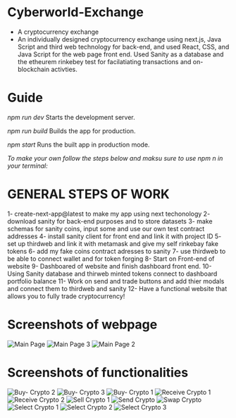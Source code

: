 # Cyberworld-Exchange
- A cryptocurrency exchange
- An individually designed cryptocurrency exchange using next.js, Java Script and third web technology for back-end, and used React, CSS, and Java Script for the web page front end. Used Sanity as a database and the etheurem rinkebey test for facilatiating transactions and on-blockchain activties.

# Guide

*npm run dev*
Starts the development server.

*npm run build*
Builds the app for production.

*npm start*
Runs the built app in production mode.

*To make your own follow the steps below and maksu sure to use npm n in your terminal:*

# GENERAL STEPS OF WORK 

1- create-next-app@latest to make my app using next techonology
2- download sanity for back-end purposes and to store datasets
3- make schemas for sanity coins, input some and use our own test contract addresses
4- install sanity client for front end and link it with project ID
5- set up thirdweb and link it with metamask and give my self rinkebay fake tokens
6- add my fake coins contract adresses to sanity
7- use thirdweb to be able to connect wallet and for token forging
8- Start on Front-end of website
9- Dashboared of website and finish dashboard front end.
10- Using Sanity database and thirweb minted tokens connect to dashboard portfolio balance
11- Work on send and trade buttons and add thier modals and connect them to thirdweb and sanity
12- Have a functional website that allows you to fully trade cryptocurrency!

# Screenshots of webpage
![Main Page](https://user-images.githubusercontent.com/106610412/174415263-c1e50bd9-ff00-43f1-a818-120b6bafce19.PNG)
![Main Page 3](https://user-images.githubusercontent.com/106610412/174415272-56014a0d-f730-4b34-b82d-7be986c86702.PNG)
![Main Page 2](https://user-images.githubusercontent.com/106610412/174415276-34219441-7bfe-41e9-b287-fad00f537a51.PNG)

# Screenshots of functionalities
![Buy- Crypto 2](https://user-images.githubusercontent.com/106610412/174415301-865949ca-fa31-4682-9a06-975782c47b02.PNG)
![Buy- Crypto 3](https://user-images.githubusercontent.com/106610412/174415302-0e866a43-b067-4c26-87d7-d1660c90e997.PNG)
![Buy- Crypto 1](https://user-images.githubusercontent.com/106610412/174415304-09cfaba2-7067-44ce-90a6-16733922df86.PNG)
![Receive Crypto 1](https://user-images.githubusercontent.com/106610412/174415315-6bab592a-e385-4211-86f7-8b7d5fb04bd1.PNG)
![Receive Crypto 2](https://user-images.githubusercontent.com/106610412/174415316-e94d4dcc-36d7-49bb-9f8a-25ee1109c866.PNG)
![Sell Crypto 1](https://user-images.githubusercontent.com/106610412/174415322-8ae3d39c-de62-436e-9817-6942d71ccd3a.PNG)
![Send Crypto](https://user-images.githubusercontent.com/106610412/174415324-8d629eb6-5a08-4a78-9f72-a969ca3ce04d.PNG)
![Swap Crypto](https://user-images.githubusercontent.com/106610412/174415325-4a709824-2350-4ae3-abb4-5da66e91f7c0.PNG)
![Select Crypto 1](https://user-images.githubusercontent.com/106610412/174415329-168eb361-9715-4051-9704-61bd1b5e2c60.PNG)
![Select Crypto 2](https://user-images.githubusercontent.com/106610412/174415330-aa149489-2a8b-41b4-9c97-25d4d7081fe1.PNG)
![Select Crypto 3](https://user-images.githubusercontent.com/106610412/174415333-f16f044f-3627-4771-bb17-96d7641e7b94.PNG)


